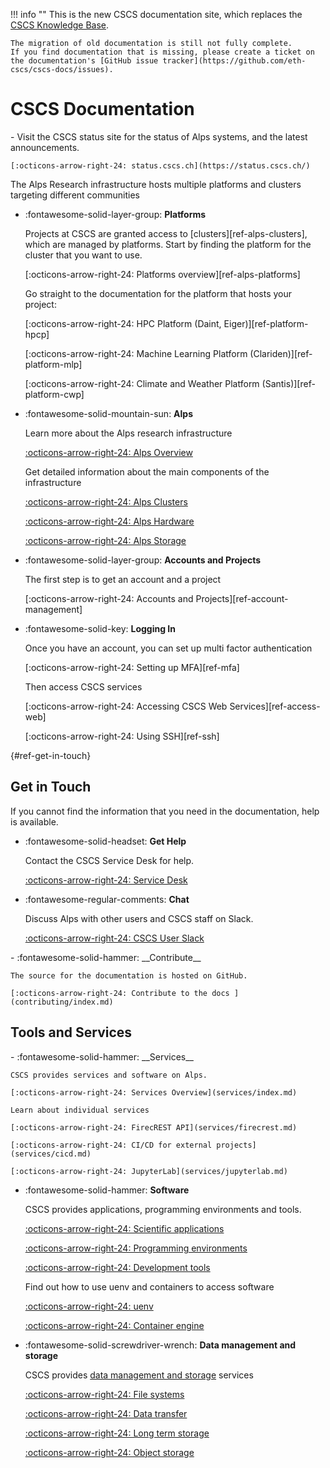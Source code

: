 !!! info ""
    This is the new CSCS documentation site, which replaces the [CSCS Knowledge Base](https://confluence.cscs.ch/display/KB).

    The migration of old documentation is still not fully complete.
    If you find documentation that is missing, please create a ticket on the documentation's [GitHub issue tracker](https://github.com/eth-cscs/cscs-docs/issues).

# CSCS Documentation

<div class="grid cards" markdown>
-    Visit the CSCS status site for the status of Alps systems, and the latest announcements.


    [:octicons-arrow-right-24: status.cscs.ch](https://status.cscs.ch/)
</div>

The Alps Research infrastructure hosts multiple platforms and clusters targeting different communities

<div class="grid cards" markdown>

-   :fontawesome-solid-layer-group: __Platforms__

    Projects at CSCS are granted access to [clusters][ref-alps-clusters], which are managed by platforms.
    Start by finding the platform for the cluster that you want to use.

    [:octicons-arrow-right-24: Platforms overview][ref-alps-platforms]

    Go straight to the documentation for the platform that hosts your project:

    [:octicons-arrow-right-24: HPC Platform (Daint, Eiger)][ref-platform-hpcp]

    [:octicons-arrow-right-24: Machine Learning Platform (Clariden)][ref-platform-mlp]

    [:octicons-arrow-right-24: Climate and Weather Platform (Santis)][ref-platform-cwp]

-   :fontawesome-solid-mountain-sun: __Alps__

    Learn more about the Alps research infrastructure

    [:octicons-arrow-right-24: Alps Overview](alps/index.md)

    Get detailed information about the main components of the infrastructure

    [:octicons-arrow-right-24: Alps Clusters](alps/clusters.md)

    [:octicons-arrow-right-24: Alps Hardware](alps/hardware.md)

    [:octicons-arrow-right-24: Alps Storage](alps/storage.md)

-   :fontawesome-solid-layer-group: __Accounts and Projects__

    The first step is to get an account and a project

    [:octicons-arrow-right-24: Accounts and Projects][ref-account-management]

-   :fontawesome-solid-key: __Logging In__

    Once you have an account, you can set up multi factor authentication

    [:octicons-arrow-right-24: Setting up MFA][ref-mfa]

    Then access CSCS services

    [:octicons-arrow-right-24: Accessing CSCS Web Services][ref-access-web]

    [:octicons-arrow-right-24: Using SSH][ref-ssh]

</div>

[](){#ref-get-in-touch}
## Get in Touch

If you cannot find the information that you need in the documentation, help is available.

<div class="grid cards" markdown>

-   :fontawesome-solid-headset: __Get Help__

    Contact the CSCS Service Desk for help.

    [:octicons-arrow-right-24: Service Desk](https://jira.cscs.ch/plugins/servlet/desk)

-   :fontawesome-regular-comments: __Chat__

    Discuss Alps with other users and CSCS staff on Slack.

    [:octicons-arrow-right-24: CSCS User Slack](https://cscs-users.slack.com/)

<div class="grid cards" markdown>
-   :fontawesome-solid-hammer: __Contribute__

    The source for the documentation is hosted on GitHub.

    [:octicons-arrow-right-24: Contribute to the docs ](contributing/index.md)
</div>

</div>

## Tools and Services

<div class="grid cards" markdown>
-   :fontawesome-solid-hammer: __Services__

    CSCS provides services and software on Alps.

    [:octicons-arrow-right-24: Services Overview](services/index.md)

    Learn about individual services

    [:octicons-arrow-right-24: FirecREST API](services/firecrest.md)

    [:octicons-arrow-right-24: CI/CD for external projects](services/cicd.md)

    [:octicons-arrow-right-24: JupyterLab](services/jupyterlab.md)


-   :fontawesome-solid-hammer: __Software__

    CSCS provides applications, programming environments and tools.

    [:octicons-arrow-right-24: Scientific applications](software/sciapps/index.md)

    [:octicons-arrow-right-24: Programming environments](software/prgenv/index.md)

    [:octicons-arrow-right-24: Development tools](software/devtools/index.md)

    Find out how to use uenv and containers to access software

    [:octicons-arrow-right-24: uenv](software/uenv.md)

    [:octicons-arrow-right-24: Container engine](software/container-engine.md)


-   :fontawesome-solid-screwdriver-wrench: __Data management and storage__

    CSCS provides [data management and storage](storage/index.md) services

    [:octicons-arrow-right-24: File systems](storage/filesystems.md)

    [:octicons-arrow-right-24: Data transfer](storage/transfer.md)

    [:octicons-arrow-right-24: Long term storage](storage/longterm.md)

    [:octicons-arrow-right-24: Object storage](storage/object.md)

</div>

